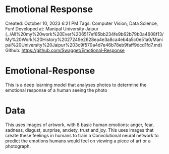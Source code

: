 # Emotional Response

Created: October 10, 2023 6:21 PM
Tags: Computer Vision, Data Science, Fun!
Developed at: Manipal University Jaipur (../All%20my%20work%20Ever%206517ef85bb234fe9b62b79b0a4608f13/My%20Work%20History%2027249e2628ea4e3a8ca4eb4a5c0e51a0/Manipal%20University%20Jaipur%203c9f570a4d7e46b78eb9faff9dcd1fd7.md)
Github: https://github.com/Swagget/Emotional-Response

# Emotional-Response

This is a deep learning model that analyses photos to determine the emotional response of a human seeing the photo

# Data

This uses images of artwork, with 8 basic human emotions: anger, fear, sadness, disgust, surprise, anxiety, trust and joy.
This uses images that create these feelings in humans to train a Convolutional neural network to predict the emotions humans would feel on viewing a piece of art or a photograph.
